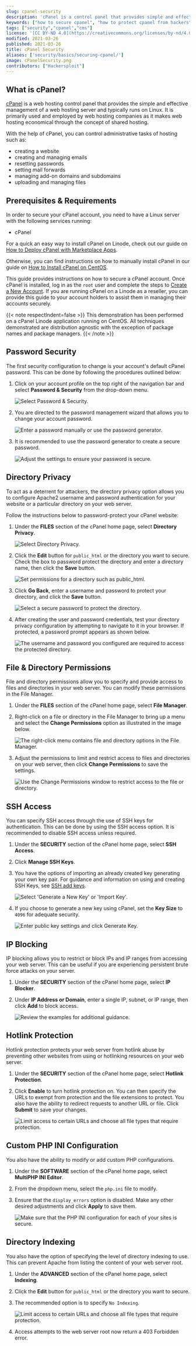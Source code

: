 ```yaml
---
slug: cpanel-security
description: 'cPanel is a control panel that provides simple and effective management for a web server. This guide shows how to secure a cPanel installation.'
keywords: ["how to secure cpanel", "how to protect cpanel from hackers"]
tags: ["security","cpanel","cms"]
license: '[CC BY-ND 4.0](https://creativecommons.org/licenses/by-nd/4.0)'
modified: 2021-03-26
published: 2021-03-26
title: cPanel Security
aliases: ['security/basics/securing-cpanel/']
image: cPanelSecurity.png
contributors: ["Hackersploit"]
---
```


## What is cPanel?

[cPanel](https://cpanel.net/) is a web hosting control panel that provides the simple and effective management of a web hosting server and typically runs on Linux. It is primarily used and employed by web hosting companies as it makes web hosting economical through the concept of shared hosting.

With the help of cPanel, you can control administrative tasks of hosting such as:

- creating a website
- creating and managing emails
- resetting passwords
- setting mail forwards
- managing add-on domains and subdomains
- uploading and managing files

## Prerequisites & Requirements

In order to secure your cPanel account, you need to have a Linux server with the following services running:

- cPanel

For a quick an easy way to install cPanel on Linode, check out our guide on [How to Deploy cPanel with Marketplace Apps](/docs/products/tools/marketplace/guides/cpanel/).

Otherwise, you can find instructions on how to manually install cPanel in our guide on [How to Install cPanel on CentOS](/docs/guides/install-cpanel-on-centos/).

This guide provides instructions on how to secure a cPanel account. Once cPanel is installed, log in as the `root` user and complete the steps to [Create a New Account](https://docs.cpanel.net/whm/account-functions/create-a-new-account/). If you are running cPanel on a Linode as a reseller, you can provide this guide to your account holders to assist them in managing their accounts securely.

{{< note respectIndent=false >}}
This demonstration has been performed on a cPanel Linode application running on CentOS. All techniques demonstrated are distribution agnostic with the exception of package names and package managers.
{{< /note >}}

## Password Security

The first security configuration to change is your account's default cPanel password. This can be done by following the procedures outlined below:

1.  Click on your account profile on the top right of the navigation bar and select **Password & Security** from the drop-down menu.

    ![Select Password & Security.](cpanel-password-security.png "Select Password & Security.")

1.  You are directed to the password management wizard that allows you to change your account password.

    ![Enter a password manually or use the password generator.](cpanel-password-wizard.png "Enter a password manually or use the password generator.")

1.  It is recommended to use the password generator to create a secure password.

    ![Adjust the settings to ensure your password is secure.](cpanel-password-generator.png "Adjust the settings to ensure your password is secure.")

## Directory Privacy

To act as a deterrent for attackers, the directory privacy option allows you to configure Apache2 username and password authentication for your website or a particular directory on your web server.

Follow the instructions below to password-protect your cPanel website:

1.  Under the **FILES** section of the cPanel home page, select **Directory Privacy**.

    ![Select Directory Privacy.](cpanel-directory-privacy.png "Select Directory Privacy.")

1.  Click the **Edit** button for `public_html` or the directory you want to secure. Check the box to password protect the directory and enter a directory name, then click the **Save** button.

    ![Set permissions for a directory such as public_html.](cpanel-directory-privacy-edit.png "Set permissions for a directory such as public_html.")

1.  Click **Go Back**, enter a username and password to protect your directory, and click the **Save** button.

    ![Select a secure password to protect the directory.](cpanel-directory-privacy-password.png "Select a secure password to protect the directory.")

1.  After creating the user and password credentials, test your directory privacy configuration by attempting to navigate to it in your browser. If protected, a password prompt appears as shown below.

    ![The username and password you configured are required to access the protected directory.](cpanel-directory-privacy-prompt.png "The username and password you configured are required to access the protected directory.")

## File & Directory Permissions

File and directory permissions allow you to specify and provide access to files and directories in your web server. You can modify these permissions in the File Manager.

1.  Under the **FILES** section of the cPanel home page, select **File Manager**.

1.  Right-click on a file or directory in the File Manager to bring up a menu and select the **Change Permissions** option as illustrated in the image below.

    ![The right-click menu contains file and directory options in the File Manager.](cpanel-files-right-click.png "The right-click menu contains file and directory options in the File Manager.")

1.  Adjust the permissions to limit and restrict access to files and directories on your web server, then click **Change Permissions** to save the settings.

    ![Use the Change Permissions window to restrict access to the file or directory.](cpanel-files-change-permissions.png "Use the Change Permissions window to restrict access to the file or directory.")

## SSH Access

You can specify SSH access through the use of SSH keys for authentication. This can be done by using the SSH access option. It is recommended to disable SSH access unless required.

1.  Under the **SECURITY** section of the cPanel home page, select **SSH Access**.

1.  Click **Manage SSH Keys**.

1.  You have the options of importing an already created key generating your own key pair. For guidance and information on using and creating SSH Keys, see [SSH add keys](/docs/guides/use-public-key-authentication-with-ssh/).

    ![Select 'Generate a New Key' or 'Import Key'.](cpanel-ssh-access.png "Select 'Generate a New Key' or 'Import Key'.")

1.  If you choose to generate a new key using cPanel, set the **Key Size** to `4096` for adequate security.

    ![Enter public key settings and click Generate Key.](cpanel-ssh-generate-key.png "Enter public key settings and click Generate Key.")

## IP Blocking

IP blocking allows you to restrict or block IPs and IP ranges from accessing your web server. This can be useful if you are experiencing persistent brute force attacks on your server.

1.  Under the **SECURITY** section of the cPanel home page, select **IP Blocker**.

1.  Under **IP Address or Domain**, enter a single IP, subnet, or IP range, then click **Add** to block access.

    ![Review the examples for additional guidance.](cpanel-ip-blocking.png "Review the examples for additional guidance.")

## Hotlink Protection

Hotlink protection protects your web server from hotlink abuse by preventing other websites from using or hotlinking resources on your web server.

1.  Under the **SECURITY** section of the cPanel home page, select **Hotlink Protection**.

1.  Click **Enable** to turn hotlink protection on. You can then specify the URLs to exempt from protection and the file extensions to protect. You also have the ability to redirect requests to another URL or file. Click **Submit** to save your changes.

    ![Limit access to certain URLs and choose all file types that require protection.](cpanel-hotlink-protection.png "Limit access to certain URLs and choose all file types that require protection.")

## Custom PHP INI Configuration

You also have the ability to modify or add custom PHP configurations.

1.  Under the **SOFTWARE** section of the cPanel home page, select **MultiPHP INI Editor**.

1.  From the dropdown menu, select the `php.ini` file to modify.

1.  Ensure that the `display_errors` option is disabled. Make any other desired adjustments and click **Apply** to save them.

    ![Make sure that the PHP INI configuration for each of your sites is secure.](cpanel-php-ini.png "Make sure that the PHP INI configuration for each of your sites is secure.")

## Directory Indexing

You also have the option of specifying the level of directory indexing to use. This can prevent Apache from listing the content of your web server root.

1.  Under the **ADVANCED** section of the cPanel home page, select **Indexing**.

1.  Click the **Edit** button for `public_html` or the directory you want to secure.

1.  The recommended option is to specify `No Indexing`.

    ![Limit access to certain URLs and choose all file types that require protection.](cpanel-directory-indexing.png "Limit access to certain URLs and choose all file types that require protection.")

1.  Access attempts to the web server root now return a 403 Forbidden error.

